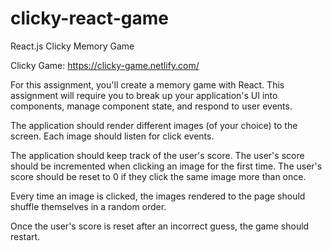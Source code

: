 # clicky-react-game
React.js Clicky Memory Game

Clicky Game:
https://clicky-game.netlify.com/


For this assignment, you'll create a memory game with React. This assignment will require you to break up your application's UI into components, manage component state, and respond to user events.

The application should render different images (of your choice) to the screen. Each image should listen for click events.

The application should keep track of the user's score. The user's score should be incremented when clicking an image for the first time. The user's score should be reset to 0 if they click the same image more than once.

Every time an image is clicked, the images rendered to the page should shuffle themselves in a random order.

Once the user's score is reset after an incorrect guess, the game should restart.
